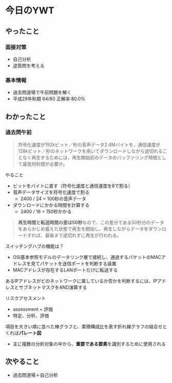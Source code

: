 # 今日のYWT

## やったこと

### 面接対策

- 自己分析
- 逆質問を考える

### 基本情報

- 過去問道場で午前問題を解く
- 平成29年秋期 64/80 正解率:80.0%

## わかったこと

### 過去問午前

>符号化速度が192kビット／秒の音声データ2.4Mバイトを，通信速度が128kビット／秒のネットワークを用いてダウンロードしながら途切れることなく再生するためには，再生開始前のデータのバッファリング時間として最低何秒間が必要か。

やること

- ビットをバイトに直す（符号化速度と通信速度を8で割る）
- 音声データサイズを符号化速度で割る
  - 2400 / 24 = 100秒の音声データ
- ダウンロードにかかる時間を計算する
  - 2400 / 16 = 150秒かかる

>**再生時間と転送時間の差は50秒**なので、この差分である50秒分のデータをあらかじめ蓄えた状態で再生を開始し、再生しながらデータをダウンロードすれば、最後まで途切れずに再生が行われる。

スイッチングハブの機能は？

- OSI基本参照モデルのデータリンク層で接続し、通過するパケットのMACアドレスを見てパケットを送信ポートを判断する装置
- MACアドレスが存在するLANポートだけに転送する

あるIPアドレスがどのネットワークに属しているか否かを判断するには、IPアドレスとサブネットマスクをAND演算する

リスクアセスメント

- assessment = 評価
- 特定、分析、評価

項目を大きい順に並べた棒グラフと、累積構成比を表す折れ線グラフの組合せとくれば**パレート図**

- 主に複数の分析対象の中から、**重要である要素**を識別するために使用される

## 次やること

- 過去問道場＋自己分析
